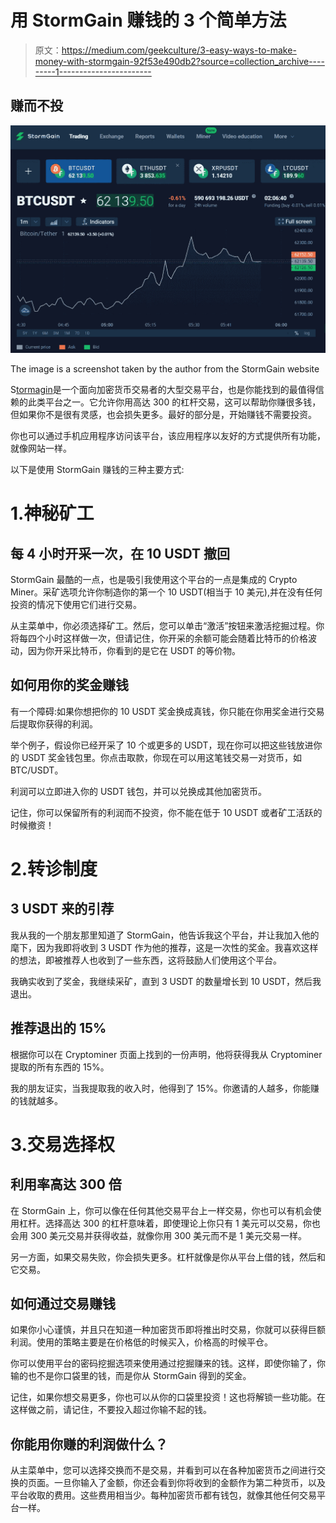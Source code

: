 # 用 StormGain 赚钱的 3 个简单方法

> 原文：<https://medium.com/geekculture/3-easy-ways-to-make-money-with-stormgain-92f53e490db2?source=collection_archive---------1----------------------->

## 赚而不投

![](img/808273430cd70d8796339f3297e624d5.png)

The image is a screenshot taken by the author from the StormGain website

S[tormagin](https://stormgain.com/)是一个面向加密货币交易者的大型交易平台，也是你能找到的最值得信赖的此类平台之一。它允许你用高达 300 的杠杆交易，这可以帮助你赚很多钱，但如果你不是很有灵感，也会损失更多。最好的部分是，开始赚钱不需要投资。

你也可以通过手机应用程序访问该平台，该应用程序以友好的方式提供所有功能，就像网站一样。

以下是使用 StormGain 赚钱的三种主要方式:

# 1.神秘矿工

## 每 4 小时开采一次，在 10 USDT 撤回

StormGain 最酷的一点，也是吸引我使用这个平台的一点是集成的 Crypto Miner。采矿选项允许你制造你的第一个 10 USDT(相当于 10 美元),并在没有任何投资的情况下使用它们进行交易。

从主菜单中，你必须选择矿工。然后，您可以单击“激活”按钮来激活挖掘过程。你将每四个小时这样做一次，但请记住，你开采的余额可能会随着比特币的价格波动，因为你开采比特币，你看到的是它在 USDT 的等价物。

## 如何用你的奖金赚钱

有一个障碍:如果你想把你的 10 USDT 奖金换成真钱，你只能在你用奖金进行交易后提取你获得的利润。

举个例子，假设你已经开采了 10 个或更多的 USDT，现在你可以把这些钱放进你的 USDT 奖金钱包里。你点击取款，你现在可以用这笔钱交易一对货币，如 BTC/USDT。

利润可以立即进入你的 USDT 钱包，并可以兑换成其他加密货币。

记住，你可以保留所有的利润而不投资，你不能在低于 10 USDT 或者矿工活跃的时候撤资！

# 2.转诊制度

## 3 USDT 来的引荐

我从我的一个朋友那里知道了 StormGain，他告诉我这个平台，并让我加入他的麾下，因为我即将收到 3 USDT 作为他的推荐，这是一次性的奖金。我喜欢这样的想法，即被推荐人也收到了一些东西，这将鼓励人们使用这个平台。

我确实收到了奖金，我继续采矿，直到 3 USDT 的数量增长到 10 USDT，然后我退出。

## 推荐退出的 15%

根据你可以在 Cryptominer 页面上找到的一份声明，他将获得我从 Cryptominer 提取的所有东西的 15%。

我的朋友证实，当我提取我的收入时，他得到了 15%。你邀请的人越多，你能赚的钱就越多。

# 3.交易选择权

## 利用率高达 300 倍

在 StormGain 上，你可以像在任何其他交易平台上一样交易，你也可以有机会使用杠杆。选择高达 300 的杠杆意味着，即使理论上你只有 1 美元可以交易，你也会用 300 美元交易并获得收益，就像你用 300 美元而不是 1 美元交易一样。

另一方面，如果交易失败，你会损失更多。杠杆就像是你从平台上借的钱，然后和它交易。

## 如何通过交易赚钱

如果你小心谨慎，并且只在知道一种加密货币即将推出时交易，你就可以获得巨额利润。使用的策略主要是在价格低的时候买入，价格高的时候平仓。

你可以使用平台的密码挖掘选项来使用通过挖掘赚来的钱。这样，即使你输了，你输的也不是你口袋里的钱，而是你从 StormGain 得到的奖金。

记住，如果你想交易更多，你也可以从你的口袋里投资！这也将解锁一些功能。在这样做之前，请记住，不要投入超过你输不起的钱。

## 你能用你赚的利润做什么？

从主菜单中，您可以选择交换而不是交易，并看到可以在各种加密货币之间进行交换的页面。一旦你输入了金额，你还会看到你将收到的金额作为第二种货币，以及平台收取的费用。这些费用相当少。每种加密货币都有钱包，就像其他任何交易平台一样。